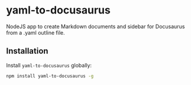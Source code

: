 # yaml-to-docusaurus
NodeJS app to create Markdown documents and sidebar for Docusaurus from a .yaml outline file.

## Installation

Install `yaml-to-docusaurus` globally:

```bash
npm install yaml-to-docusaurus -g
```



